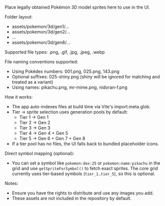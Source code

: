 Place legally obtained Pokémon 3D model sprites here to use in the UI.

Folder layout:
- assets/pokemon/3d/gen1/...
- assets/pokemon/3d/gen2/...
- ...
- assets/pokemon/3d/gen8/...

Supported file types: .png, .gif, .jpg, .jpeg, .webp

File naming conventions supported:
- Using Pokédex numbers: 001.png, 025.png, 143.png
- Optional suffixes: 025-shiny.png (shiny will be ignored for matching and treated as a variant)
- Using names: pikachu.png, mr-mime.png, nidoran-f.png

How it works:
- The app auto-indexes files at build time via Vite's import.meta.glob.
- Tier → sprite selection uses generation pools by default:
  - Tier 1 → Gen 1
  - Tier 2 → Gen 2
  - Tier 3 → Gen 3
  - Tier 4 → Gen 4 + Gen 5
  - Tier 5 → Gen 6 + Gen 7 + Gen 8
- If a tier pool has no files, the UI falls back to bundled placeholder icons.

Direct symbol mapping (optional):
- You can set a symbol like `pokemon:dex:25` or `pokemon:name:pikachu` in the grid
  and use `getSpriteForSymbol()` to fetch exact sprites. The core grid currently
  uses tier-based symbols (`tier_1`..`tier_5`), so this is optional.

Notes:
- Ensure you have the rights to distribute and use any images you add.
- These assets are not included in the repository by default.
